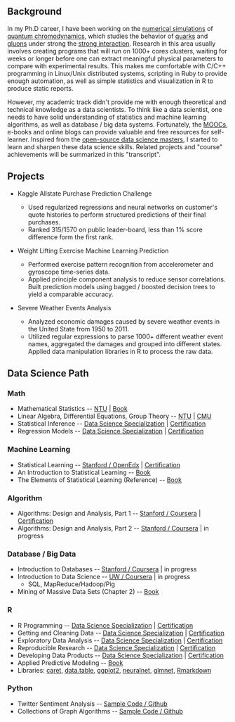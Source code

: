 Background
----------

In my Ph.D career, I have been working on the [numerical simulations](http://en.wikipedia.org/wiki/Lattice_QCD) of [quantum chromodynamics](http://en.wikipedia.org/wiki/Quantum_chromodynamics), which studies the behavior of [quarks](http://en.wikipedia.org/wiki/Quark) and [gluons](http://en.wikipedia.org/wiki/Gluon) under strong the [strong interaction](http://en.wikipedia.org/wiki/Strong_interaction). Research in this area usually involves creating programs that will run on 1000+ cores clusters, waiting for weeks or longer before one can extract meaningful physical parameters to compare with experimental results. This makes me comfortable with C/C++ programming in Linux/Unix distributed systems, scripting in Ruby to provide enough automation, as well as simple statistics and visualization in R to produce static reports.

However, my academic track didn't provide me with enough theoretical and technical knowledge as a data scientists. To think like a data scientist, one needs to have solid understanding of statistics and machine learning algorithms, as well as database / big data systems. Fortunately, the [MOOCs](http://en.wikipedia.org/wiki/Massive_open_online_course), e-books and online blogs can provide valuable and free resources for self-learner. Inspired from the [open-source data science masters](http://datasciencemasters.org), I started to learn and sharpen these data science skills. Related projects and "course" achievements will be summarized in this "transcript". 

Projects
--------

- Kaggle Allstate Purchase Prediction Challenge
    - Used regularized regressions and neural networks on customer's quote histories to perform structured predictions of their final purchases.
    - Ranked 315/1570 on public leader-board, less than 1% score difference form the first rank.

- Weight Lifting Exercise Machine Learning Prediction
    - Performed exercise pattern recognition from accelerometer and gyroscope time-series data.
    - Applied principle component analysis to reduce sensor correlations. Built prediction models using bagged / boosted decision trees to yield a comparable accuracy.

- Severe Weather Events Analysis
    - Analyzed economic damages caused by severe weather events in the United State from 1950 to 2011.
    - Utilized regular expressions to parse 1000+ different weather event names, aggregated the damages and grouped into different states. Applied data manipulation libraries in R to process the raw data.

Data Science Path
-----------------

### Math

- Mathematical Statistics -- [NTU](http://www.ntu.edu.tw/engv4/index.html) | [Book](http://books.google.com/books?id=i-cTAQAACAAJ&printsec=frontcover&dq=editions:ISBN0495110817)
- Linear Algebra, Differential Equations, Group Theory -- [NTU](http://www.ntu.edu.tw/engv4/index.html) | [CMU](http://www.cmu.edu/index.shtml)
- Statistical Inference -- [Data Science Specialization](https://www.coursera.org/course/statinference) | [Certification](https://dl.dropboxusercontent.com/u/4109265/Certifications/Statistical_Inference.pdf)
- Regression Models -- [Data Science Specialization](https://www.coursera.org/course/regmods) | [Certification](https://dl.dropboxusercontent.com/u/4109265/Certifications/Regression_Models.pdf)

### Machine Learning

- Statistical Learning -- [Stanford / OpenEdx](https://class.stanford.edu/courses/HumanitiesScience/StatLearning/Winter2014/about) | [Certification](https://dl.dropboxusercontent.com/u/4109265/Certifications/Statistical_Learning.pdf)
- An Introduction to Statistical Learning -- [Book](http://www-bcf.usc.edu/~gareth/ISL/)
- The Elements of Statistical Learning (Reference) -- [Book](http://statweb.stanford.edu/~tibs/ElemStatLearn/)

### Algorithm

- Algorithms: Design and Analysis, Part 1 -- [Stanford / Coursera](https://www.coursera.org/) | [Certification](https://dl.dropboxusercontent.com/u/4109265/Certifications/Algorithms__Design_and_Analysis_Part1.pdf)
- Algorithms: Design and Analysis, Part 2 -- [Stanford / Coursera](https://www.coursera.org/) | in progress

### Database / Big Data

- Introduction to Databases -- [Stanford / Coursera](https://www.coursera.org/) | in progress
- Introduction to Data Science -- [UW / Coursera](https://www.coursera.org/) | in progress
    - SQL, MapReduce/Hadoop/Pig
- Mining of Massive Data Sets (Chapter 2) -- [Book](http://infolab.stanford.edu/~ullman/mmds.html)

### R

- R Programming -- [Data Science Specialization](https://www.coursera.org/course/rprog) | [Certification](https://dl.dropboxusercontent.com/u/4109265/Certifications/R_Programming.pdf)
- Getting and Cleaning Data -- [Data Science Specialization](https://www.coursera.org/course/getdata) | [Certification](https://dl.dropboxusercontent.com/u/4109265/Certifications/Getting_and_Cleaning_Data.pdf)
- Exploratory Data Analysis -- [Data Science Specialization](https://www.coursera.org/course/exdata) | [Certification](https://dl.dropboxusercontent.com/u/4109265/Certifications/Exploratory_Data_Analysis.pdf)
- Reproducible Research -- [Data Science Specialization](https://www.coursera.org/course/repdata) | [Certification](https://dl.dropboxusercontent.com/u/4109265/Certifications/Reproducible_Research.pdf)
- Developing Data Products -- [Data Science Specialization](https://www.coursera.org/course/devdataprod) | [Certification](https://dl.dropboxusercontent.com/u/4109265/Certifications/Developing_Data_Products.pdf)
- Applied Predictive Modeling -- [Book](http://books.google.com/books/about/Applied_Predictive_Modeling.html?id=xYRDAAAAQBAJ)
- Libraries: [caret](http://cran.r-project.org/web/packages/caret/index.html), [data.table](http://cran.r-project.org/web/packages/data.table/index.html), [ggplot2](http://cran.r-project.org/web/packages/ggplot2/index.html), [neuralnet](http://cran.r-project.org/web/packages/neuralnet/index.html), [glmnet](http://cran.r-project.org/web/packages/glmnet/index.html), [Rmarkdown](http://rmarkdown.rstudio.com/index.html)

### Python

- Twitter Sentiment Analysis -- [Sample Code / Github](https://github.com/adason/datasci_course_materials/tree/master/assignment1)
- Collections of Graph Algorithms -- [Sample Code / Github](https://github.com/adason/graph_algo)
